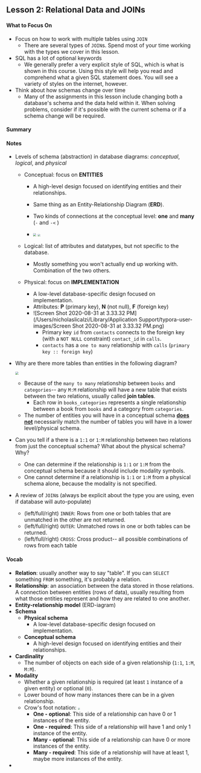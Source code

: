 ## Lesson 2: Relational Data and JOINs

#### What to Focus On

* Focus on how to work with multiple tables using `JOIN`
  * There are several types of `JOIN`s. Spend most of your time working with the types we cover in this lesson.
* SQL has a lot of optional keywords
  * We generally prefer a very explicit style of SQL, which is what is shown in this course. Using this style will help you read and comprehend what a given SQL statement does. You will see a variety of styles on the internet, however.
* Think about how schemas change over time
  * Many of the assignments in this lesson include changing both a database's schema and the data held within it. When solving problems, consider if it's possible with the current schema or if a schema change will be required.

#### Summary

#### Notes

* Levels of schema (abstraction) in database diagrams: *conceptual*, *logical*, and *physical*

  * Conceptual: focus on **ENTITIES**

    * A high-level design focused on identifying entities and their relationships.

    * Same thing as an Entity-Relationship Diagram (**ERD**).

    * Two kinds of connections at the conceptual level: **one** and **many** (`-` and `-<` )

    * <left><img src="/Users/nicholaslicalzi/Library/Application Support/typora-user-images/Screen Shot 2020-08-31 at 3.33.10 PM.png" style="zoom:50%"/>        <img src="/Users/nicholaslicalzi/Library/Application Support/typora-user-images/Screen Shot 2020-08-31 at 3.38.35 PM.png" style="zoom:40%"/></left>

      

  * Logical: list of attributes and datatypes, but not specific to the database. 

    * Mostly something you won't actually end up working with. Combination of the two others.

  * Physical: focus on **IMPLEMENTATION**

    * A low-level database-specific design focused on implementation. 
    * Attributes: **P** (primary key), **N** (not null), **F** (foreign key)
    * ![Screen Shot 2020-08-31 at 3.33.32 PM](/Users/nicholaslicalzi/Library/Application Support/typora-user-images/Screen Shot 2020-08-31 at 3.33.32 PM.png)
      * Primary key `id` from `contacts` connects to the foreign key (with a `NOT NULL` constraint) `contact_id` in `calls`.
      * `contacts` has a `one to many` relationship with `calls` (`primary key :: foreign key`)

* Why are there more tables than entities in the following diagram?

  <left><img src="/Users/nicholaslicalzi/Library/Application Support/typora-user-images/Screen Shot 2020-08-31 at 3.45.19 PM.png" style="zoom:50%"/>

  * Because of the `many to many` relationship between `books` and `categories`-- any `M:M` relationship will have a new table that exists between the two relations, usually called **join tables**.
    * Each row in `books_categories` represents a single relationship between a book from `books` and a category from `categories`.
  * The number of entities you will have in a conceptual schema **<u>does not</u>** necessarily match the number of tables you will have in a lower level/physical schema. 

* Can you tell if a there is a `1:1` or `1:M` relationship between two relations from just the conceptual schema? What about the physical schema? Why?

  * One can determine if the relationship is `1:1` or `1:M` from the conceptual schema because it should include modality symbols.
  * One cannot determine if a relationship is `1:1` or `1:M` from a physical schema alone, because the modality is not specified.

* A review of `JOIN`s (always be explicit about the type you are using, even if database will auto-populate)

  * (left/full/right) `INNER`: Rows from one or both tables that are unmatched in the other are not returned.
  * (left/full/right) `OUTER`: Unmatched rows in one or both tables can be returned.
  * (left/full/right) `CROSS`: Cross product-- all possible combinations of rows from each table



#### Vocab

* **Relation**: usually another way to say "table". If you can `SELECT` something `FROM` something, it's probably a relation.
* **Relationship**: an association between the data stored in those relations. A connection between entities (rows of data), usually resulting from what those entities represent and how they are related to one another.
* **Entity-relationship model** (ERD-iagram)
* **Schema**
  * **Physical schema**
    * A low-level database-specific design focused on implementation.
  * **Conceptual schema**
    * A high-level design focused on identifying entities and their relationships.
* **Cardinality**
  * The number of objects on each side of a given relationship (`1:1`, `1:M`, `M:M`).
* **Modality**
  * Whether a given relationship is required (at least `1` instance of a given entity) or optional (`0`).
  * Lower bound of how many instances there can be in a given relationship.
  * Crow's foot notation: <img src="/Users/nicholaslicalzi/Library/Application Support/typora-user-images/Screen Shot 2020-08-31 at 4.15.45 PM.png" style="zoom:30%"/>
    * **One - optional**: This side of a relationship can have 0 or 1 instances of the entity.
    * **One - required**: This side of a relationship will have 1 and only 1 instance of the entity.
    * **Many - optional**: This side of a relationship can have 0 or more instances of the entity.
    * **Many - required**: This side of a relationship will have at least 1, maybe more instances of the entity.
* 